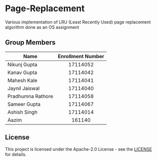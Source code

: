 <!-- Copyright (c) 2019 Pradhumna Rathore -->
# Page-Replacement
Various implementation of LRU (Least Recently Used) page replacement algorithm done as an OS assignment

## Group Members

| Name              | Enrollment Number |
| -------------     |:-------------:    |
| Nikunj Gupta      |   17114052        |
| Kanav Gupta       |   17114042        |
| Mahesh Kale       |   17114041        |
| Jaynil Jaiswal    |   17114040        |
| Pradhumna Rathore |   17114058        |
| Sameer Gupta      |   17114067        |
| Ashish Singh      |   17114014        |
| Aazim             |   161140          |

## License

This project is licensed under the Apache-2.0 License - see the [LICENSE](LICENSE) for details.
